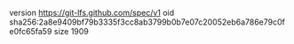 version https://git-lfs.github.com/spec/v1
oid sha256:2a8e9409bf79b3335f3cc8ab3799b0b7e07c20052eb6a786e79c0fe0fc65fa59
size 1909
